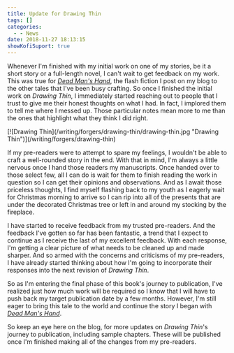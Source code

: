 ```yaml
---
title: Update for Drawing Thin
tags: []
categories:
  - - News
date: 2018-11-27 18:13:15
showKofiSuport: true
---
```


Whenever I'm finished with my initial work on one of my stories, be it a short story or a full-length novel, I can't wait to get feedback on my work.  This was true for [_Dead Man's Hand_](https://www.amazon.com/gp/product/B00TTXVQ7A/ref=as_li_tl?ie=UTF8&tag=mysite009e-20&camp=1789&creative=9325&linkCode=as2&creativeASIN=B00TTXVQ7A&linkId=7604bee100b7341d92003d066462a0a6), the flash fiction I post on my blog to the other tales that I've been busy crafting.  So once I finished the initial work on _Drawing Thin_, I immediately started reaching out to people that I trust to give me their honest thoughts on what I had.  In fact, I implored them to tell me where I messed up.  Those particular notes mean more to me than the ones that highlight what they think I did right.<!-- more -->

<div class="embedded-image-left">[![Drawing Thin](/writing/forgers/drawing-thin/drawing-thin.jpg "Drawing Thin")](/writing/forgers/drawing-thin)</div>

If my pre-readers were to attempt to spare my feelings, I wouldn't be able to craft a well-rounded story in the end.  With that in mind, I'm always a little nervous once I hand those readers my manuscripts.  Once handed over to those select few, all I can do is wait for them to finish reading the work in question so I can get their opinions and observations.  And as I await those priceless thoughts, I find myself flashing back to my youth as I eagerly wait for Christmas morning to arrive so I can rip into all of the presents that are under the decorated Christmas tree or left in and around my stocking by the fireplace.

I have started to receive feedback from my trusted pre-readers.  And the feedback I've gotten so far has been fantastic, a trend that I expect to continue as I receive the last of my excellent feedback.  With each response, I'm getting a clear picture of what needs to be cleaned up and made sharper.  And so armed with the concerns and criticisms of my pre-readers, I have already started thinking about how I'm going to incorporate their responses into the next revision of _Drawing Thin_.

So as I'm entering the final phase of this book's journey to publication, I've realized just how much work will be required so I know that I will have to push back my target publication date by a few months.  However, I'm still eager to bring this tale to the world and continue the story I began with [_Dead Man's Hand_](https://www.amazon.com/gp/product/B00TTXVQ7A/ref=as_li_tl?ie=UTF8&tag=mysite009e-20&camp=1789&creative=9325&linkCode=as2&creativeASIN=B00TTXVQ7A&linkId=7604bee100b7341d92003d066462a0a6).

So keep an eye here on the blog, for more updates on _Drawing Thin_'s journey to publication, including sample chapters.  These will be published once I'm finished making all of the changes from my pre-readers.